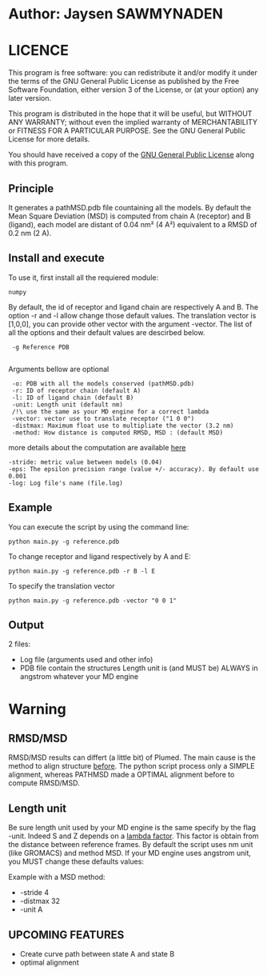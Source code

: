 # Author: Jaysen SAWMYNADEN

#                               LICENCE

This program is free software: you can redistribute it and/or modify
it under the terms of the GNU General Public License as published by
the Free Software Foundation, either version 3 of the License, or
(at your option) any later version.

This program is distributed in the hope that it will be useful,
but WITHOUT ANY WARRANTY; without even the implied warranty of
MERCHANTABILITY or FITNESS FOR A PARTICULAR PURPOSE.  See the
GNU General Public License for more details.

You should have received a copy of the [GNU General Public License](http://www.gnu.org/licenses/)
along with this program.

##                               Principle

It generates a pathMSD.pdb file countaining all the models. By default the Mean Square
Deviation (MSD) is computed from chain A (receptor) and B (ligand),
each model are distant of 0.04 nm² (4 A²) equivalent to a RMSD of 0.2 nm (2 A).



##                               Install and execute
To use it, first install all the requiered module:
```
numpy
```
By default, the id of receptor and ligand chain are respectively A 
and B. The option -r and -l allow change those default values.
The translation vector is [1,0,0], you can provide other vector with the argument -vector.
The list of all the options and their default values are descirbed below.
```
 -g Reference PDB
 
```
 Arguments bellow are optional
```
 -o: PDB with all the models conserved (pathMSD.pdb)
 -r: ID of receptor chain (default A)
 -l: ID of ligand chain (default B)
 -unit: Length unit (default nm)
 /!\ use the same as your MD engine for a correct lambda
 -vector: vector use to translate receptor ("1 0 0")
 -distmax: Maximum float use to multipliate the vector (3.2 nm)
 -method: How distance is computed RMSD, MSD : (default MSD)
 ```
 more details about the computation are available [here](https://plumed.github.io/doc-v2.5/user-doc/html/_d_r_m_s_d.html)
 ```
 -stride: metric value between models (0.04)
 -eps: The epsilon precision range (value +/- accuracy). By default use 0.001
 -log: Log file's name (file.log)
```

##                              Example
You can execute the script by using the command line:
```
python main.py -g reference.pdb
```
To change receptor and ligand respectively by A and E:
```
python main.py -g reference.pdb -r B -l E
```
To specify the translation vector
```
python main.py -g reference.pdb -vector "0 0 1"
```
##                               Output

2 files:
* Log file (arguments used and other info)
* PDB file contain the structures
Length unit is (and MUST be) ALWAYS in angstrom whatever your MD engine

#                               Warning

##                              RMSD/MSD

RMSD/MSD results can differt (a little bit) of Plumed. The main cause is the method to align structure [before](https://plumed.github.io/doc-v2.3/user-doc/html/_r_m_s_d.html).
The python script process only a SIMPLE alignment, whereas PATHMSD made a OPTIMAL alignment before to compute RMSD/MSD.

##                              Length unit

Be sure length unit used by your MD engine is the same specify by the flag -unit.
Indeed S and Z depends on a [lambda factor](https://plumed.github.io/doc-v2.5/user-doc/html/_p_a_t_h.html). This factor is obtain from the distance between reference frames.
By default the script uses nm unit (like GROMACS) and method MSD.
If your MD engine uses angstrom unit, you MUST change these defaults values:

Example with a MSD method:
* -stride 4
* -distmax 32
* -unit A

##                              UPCOMING FEATURES

* Create curve path between state A and state B
* optimal alignment
